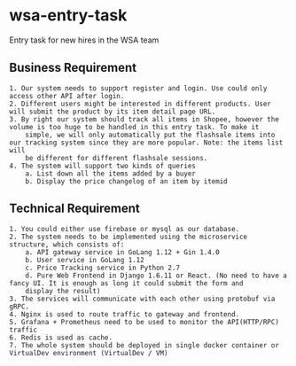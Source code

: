 # wsa-entry-task

Entry task for new hires in the WSA team

## Business Requirement
    1. Our system needs to support register and login. Use could only access other API after login.
    2. Different users might be interested in different products. User will submit the product by its item detail page URL.
    3. By right our system should track all items in Shopee, however the volume is too huge to be handled in this entry task. To make it
        simple, we will only automatically put the flashsale items into our tracking system since they are more popular. Note: the items list will
        be different for different flashsale sessions.
    4. The system will support two kinds of queries
        a. List down all the items added by a buyer
        b. Display the price changelog of an item by itemid

## Technical Requirement
    1. You could either use firebase or mysql as our database.
    2. The system needs to be implemented using the microservice structure, which consists of:
        a. API gateway service in GoLang 1.12 + Gin 1.4.0
        b. User service in GoLang 1.12
        c. Price Tracking service in Python 2.7
        d. Pure Web Frontend in Django 1.6.11 or React. (No need to have a fancy UI. It is enough as long it could submit the form and
        display the result)
    3. The services will communicate with each other using protobuf via gRPC.
    4. Nginx is used to route traffic to gateway and frontend.
    5. Grafana + Prometheus need to be used to monitor the API(HTTP/RPC) traffic
    6. Redis is used as cache.
    7. The whole system should be deployed in single docker container or VirtualDev environment (VirtualDev / VM)
